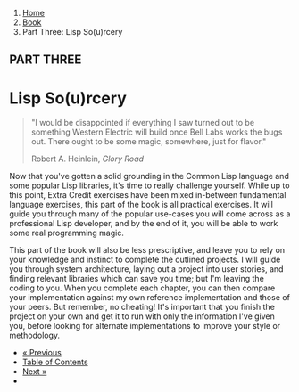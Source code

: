 <ol class="breadcrumb">
  <li><a href="/">Home</a></li>
  <li><a href="/book/">Book</a></li>
  <li class="active">Part Three: Lisp So(u)rcery</li>
</ol>

## PART THREE

# Lisp So(u)rcery

> "I would be disappointed if everything I saw turned out to be something Western Electric will build once Bell Labs works the bugs out. There ought to be some magic, somewhere, just for flavor."
> <footer>Robert A. Heinlein, <em>Glory Road</em></footer>

Now that you've gotten a solid grounding in the Common Lisp language and some popular Lisp libraries, it's time to really challenge yourself.  While up to this point, Extra Credit exercises have been mixed in-between fundamental language exercises, this part of the book is all practical exercises.  It will guide you through many of the popular use-cases you will come across as a professional Lisp developer, and by the end of it, you will be able to work some real programming magic.

This part of the book will also be less prescriptive, and leave you to rely on your knowledge and instinct to complete the outlined projects.  I will guide you through system architecture, laying out a project into user stories, and finding relevant libraries which can save you time; but I'm leaving the coding to you.  When you complete each chapter, you can then compare your implementation against my own reference implementation and those of your peers.  But remember, no cheating!  It's important that you finish the project on your own and get it to run with only the information I've given you, before looking for alternate implementations to improve your style or methodology.

<ul class="pager">
  <li class="previous"><a href="/book/2-21-0-review/">&laquo; Previous</a></li>
  <li><a href="/book/">Table of Contents</a></li>
  <li class="next"><a href="/book/3-01-0-web-apps/">Next &raquo;</a><li>
</ul>

